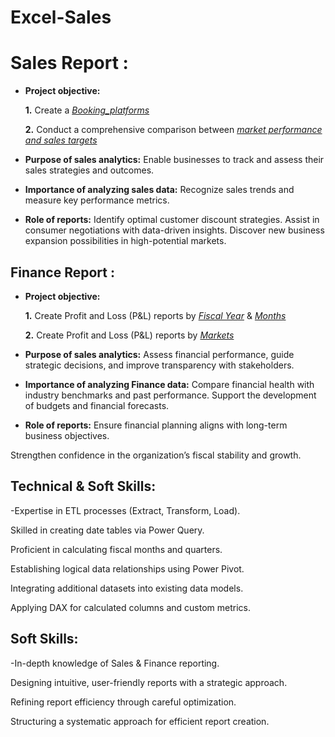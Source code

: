 # Excel-Sales

# Sales Report :


- **Project objective:** 

    **1.** Create a _[Booking_platforms](/github.com/Navaneetha70/Excel-Sales/blob/main/Booking_platforms.pdf)_ 

    **2.** Conduct a comprehensive comparison between _[market performance and sales targets](https://github.com/KirandeepMarala/Excel-Sales_Analysis/blob/main/Customer%20Performance%20Report.pdf)_

- **Purpose of sales analytics:** Enable businesses to track and assess their sales strategies and outcomes.

- **Importance of analyzing sales data:** Recognize sales trends and measure key performance metrics.

- **Role of reports:** Identify optimal customer discount strategies.
Assist in consumer negotiations with data-driven insights.
Discover new business expansion possibilities in high-potential markets.




## Finance Report :

- **Project objective:** 

    **1.** Create Profit and Loss (P&L) reports by _[Fiscal Year](https://github.com/KirandeepMarala/Excel-Sales_Analysis/blob/main/P%26L%20Statement%20by%20Fiscal%20Year.pdf)_ & _[Months](https://github.com/KirandeepMarala/Excel-Sales_Analysis/blob/main/P%26L%20Statement%20by%20Months.pdf)_ 

   **2.** Create Profit and Loss (P&L) reports by _[Markets](https://github.com/KirandeepMarala/Excel-Sales_Analysis/blob/main/P%26L%20Statement%20by%20Markets.pdf)_

- **Purpose of sales analytics:** Assess financial performance, guide strategic decisions, and improve transparency with stakeholders.

- **Importance of analyzing Finance data:** Compare financial health with industry benchmarks and past performance.
Support the development of budgets and financial forecasts.

- **Role of reports:** Ensure financial planning aligns with long-term business objectives.

Strengthen confidence in the organization’s fiscal stability and growth.



## Technical & Soft Skills:
-Expertise in ETL processes (Extract, Transform, Load).

Skilled in creating date tables via Power Query.

Proficient in calculating fiscal months and quarters.

Establishing logical data relationships using Power Pivot.

Integrating additional datasets into existing data models.

Applying DAX for calculated columns and custom metrics.
## Soft Skills:
-In-depth knowledge of Sales & Finance reporting.

Designing intuitive, user-friendly reports with a strategic approach.

Refining report efficiency through careful optimization.

Structuring a systematic approach for efficient report creation.
